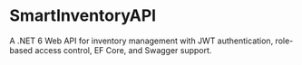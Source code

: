 # SmartInventoryAPI
A .NET 6 Web API for inventory management with JWT authentication, role-based access control, EF Core, and Swagger support.
